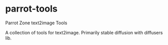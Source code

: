 # parrot-tools
Parrot Zone text2image Tools

A collection of tools for text2image. Primarily stable diffusion with diffusers lib. 
